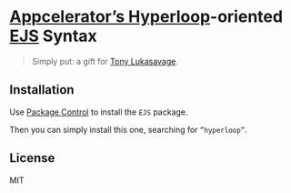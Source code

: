 # [Appcelerator’s Hyperloop][0]-oriented [EJS][1] Syntax

> Simply put: a gift for [Tony Lukasavage][2].

## Installation

Use [Package Control][3] to install the `EJS` package.

Then you can simply install this one, searching for `”hyperloop”`.

## License

MIT

[0]: https://github.com/appcelerator/hyperloop
[1]: https://github.com/samholmes/EJS.tmLanguage
[2]: https://github.com/tonylukasavage
[3]: https://sublime.wbond.net
